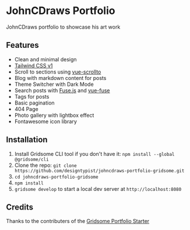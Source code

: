 # JohnCDraws Portfolio

JohnCDraws portfolio to showcase his art work

## Features

- Clean and minimal design
- [Tailwind CSS v1](https://tailwindcss.com)
- Scroll to sections using [vue-scrollto](https://github.com/rigor789/vue-scrollto)
- Blog with markdown content for posts
- Theme Switcher with Dark Mode
- Search posts with [Fuse.js](https://fusejs.io) and [vue-fuse](https://github.com/shayneo/vue-fuse)
- Tags for posts
- Basic pagination
- 404 Page
- Photo gallery with lightbox effect
- Fontawesome icon library

## Installation

1. Install Gridsome CLI tool if you don't have it: `npm install --global @gridsome/cli`
1. Clone the repo: `git clone https://github.com/designtypist/johncdraws-portfolio-gridsome.git`
1. `cd johncdraws-portfolio-gridsome`
1. `npm install`
1. `gridsome develop` to start a local dev server at `http://localhost:8080`

## Credits
Thanks to the contributers of the [Gridsome Portfolio Starter](https://github.com/drehimself/gridsome-portfolio-starter.git)
